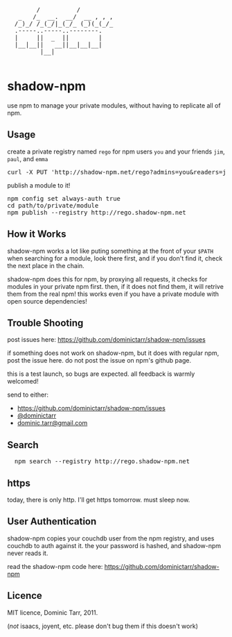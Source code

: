 <pre class=art>

        /          /         
   _   /_  __.  __/  __ , , ,
  /_)_/ /_(_/|_(_/_ (_)(_(_/_
  .-----..-----..--------.
  |     ||  _  ||        |
  |__|__||   __||__|__|__|
         |__|             

</pre>

# shadow-npm

use npm to manage your private modules, without having to replicate all of npm.

## Usage

create a private registry named `rego` for npm users `you` and your friends `jim`, `paul`, and `emma`

<pre>
curl -X PUT 'http://shadow-npm.net/rego?admins=you&readers=jim,paul,emma'
</pre>


publish a module to it!

<pre>
npm config set always-auth true
cd path/to/private/module
npm publish --registry http://rego.shadow-npm.net
</pre>

## How it Works

shadow-npm works a lot like puting something at the front of your `$PATH` 
when searching for a module, look there first, and if you don't find it, check the next place in the chain.

shadow-npm does this for npm, by proxying all requests, 
it checks for modules in your private npm first.
then, if it does not find them, it will retrive them from the real npm! 
this works even if you have a private module with open source dependencies!

## Trouble Shooting

post issues here: https://github.com/dominictarr/shadow-npm/issues

if something does not work on shadow-npm, but it does with regular npm, post the issue here.
do not post the issue on npm's github page.

this is a test launch, so bugs are expected. all feedback is warmly welcomed!

send to either: 

  * https://github.com/dominictarr/shadow-npm/issues
  * [@dominictarr](http://twitter.com/#!/dominictarr)
  * dominic.tarr@gmail.com

## Search

<pre>
  npm search --registry http://rego.shadow-npm.net
</pre>

## https

today, there is only http. I'll get https tomorrow. must sleep now.

## User Authentication

  shadow-npm copies your couchdb user from the npm registry, and uses couchdb to auth against it. the your password is hashed, and shadow-npm never reads it.
  
  read the shadow-npm code here: https://github.com/dominictarr/shadow-npm

## Licence

MIT licence, Dominic Tarr, 2011. 

(_not_ isaacs, joyent, etc. please don't bug them if this doesn't work)